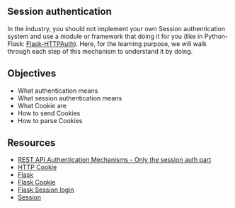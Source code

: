 ## Session authentication   
In the industry, you should not implement your own Session authentication system and use a module or framework that doing it for you (like in Python-Flask: [Flask-HTTPAuth](https://alx-intranet.hbtn.io/rltoken/_ZTQTaMKjx1S_xATshexkA)). Here, for the learning purpose, we will walk through each step of this mechanism to understand it by doing.     

## Objectives
* What authentication means
* What session authentication means
* What Cookie are
* How to send Cookies
* How to parse Cookies  

## Resources
* [REST API Authentication Mechanisms - Only the session auth part](https://www.youtube.com/watch?v=501dpx2IjGY) 
* [HTTP Cookie](https://developer.mozilla.org/en-US/docs/Web/HTTP/Headers/Cookie)   
* [Flask](https://palletsprojects.com/p/flask/)  
* [Flask Cookie](https://flask.palletsprojects.com/en/1.1.x/quickstart/#cookies)  
* [Flask Session login](https://flask-login.readthedocs.io/en/latest/)   
* [Session](https://flask.palletsprojects.com/en/1.1.x/quickstart/#sessions)   


